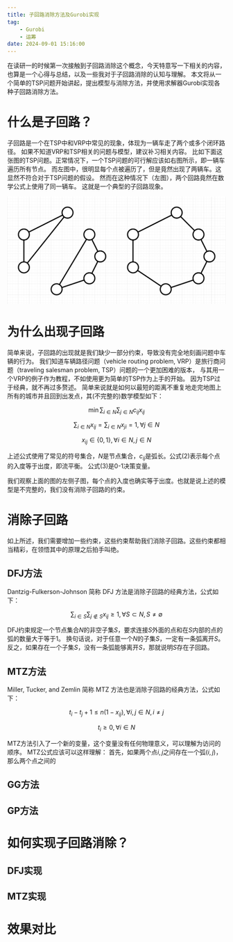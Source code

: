 ```yaml
---
title: 子回路消除方法及Gurobi实现
tag: 
    - Gurobi
    - 运筹
date: 2024-09-01 15:16:00
---
```


在读研一的时候第一次接触到子回路消除这个概念，今天特意写一下相关的内容，也算是一个心得与总结，以及一些我对于子回路消除的认知与理解。
本文将从一个简单的TSP问题开始讲起，提出模型与消除方法，并使用求解器Gurobi实现各种子回路消除方法。

# 什么是子回路？

子回路是一个在TSP中和VRP中常见的现象，体现为一辆车走了两个或多个闭环路径。
如果不知道VRP和TSP相关的问题与模型，建议补习相关内容。
比如下面这张图的TSP问题。正常情况下，一个TSP问题的可行解应该如右图所示，即一辆车遍历所有节点。
而左图中，很明显每个点被遍历了，但是竟然出现了两辆车。这显然不符合对于TSP问题的假设。
然而在这种情况下（左图），两个回路竟然在数学公式上使用了同一辆车。
这就是一个典型的子回路现象。

![subtours](../images/20240901/subtour.png)


# 为什么出现子回路

简单来说，子回路的出现就是我们缺少一部分约束，导致没有完全地刻画问题中车辆的行为。
我们知道车辆路径问题（vehicle routing problem, VRP）是旅行商问题（traveling salesman problem, TSP）问题的一个更加困难的版本，
与其用一个VRP的例子作为教程，不如使用更为简单的TSP作为上手的开始。
因为TSP过于经典，就不再过多赘述。
简单来说就是如何以最短的距离不重复地走完地图上所有的城市并且回到出发点，其(不完整的)数学模型如下：

$$
\min \sum_{i\in N} \sum_{j\in N} c_{ij}x_{ij}  \tag{1}
$$

$$
\sum_{i\in N} x_{ij} = \sum_{i\in N} x_{ji} = 1, \forall j \in N \tag{2}
$$

$$
x_{ij} \in \{0,1\}, \forall i \in N, j\in N \tag{3}
$$

上述公式使用了常见的符号集合，$N$是节点集合，$c_{ij}$是弧长。公式(2)表示每个点的入度等于出度，即流平衡。
公式(3)是0-1决策变量。

我们观察上面的图的左侧子图，每个点的入度也确实等于出度。也就是说上述的模型是不完整的，我们没有消除子回路的约束。

# 消除子回路

如上所述，我们需要增加一些约束，这些约束帮助我们消除子回路。这些约束都相当精彩，在领悟其中的原理之后拍手叫绝。

## DFJ方法
Dantzig-Fulkerson-Johnson 简称 DFJ 方法是消除子回路的经典方法，公式如下：

$$
\sum_{i\in S} \sum_{j \notin S} x_{ij} \ge 1, \forall S \subset N, S \ne \emptyset 
$$

DFJ约束规定一个节点集合$N$的非空子集$S$，要求连接$S$外面的点和在$S$内部的点的弧的数量大于等于1。
换句话说，对于任意一个$N$的子集$S$，一定有一条弧离开$S$。
反之，如果存在一个子集$S$，没有一条弧能够离开$S$，那就说明$S$存在子回路。


## MTZ方法

Miller, Tucker, and Zemlin 简称 MTZ 方法也是消除子回路的经典方法，公式如下：

$$
t_i-t_j+1\leq n(1-x_{ij}), \forall i,j\in N,i\neq j
$$

$$
t_i \ge 0, \forall i\in N
$$

MTZ方法引入了一个新的变量，这个变量没有任何物理意义，可以理解为访问的顺序。
MTZ公式应该可以这样理解：
首先，如果两个点$i,j$之间存在一个弧$(i,j)$，那么两个点之间的






## GG方法

## GP方法


# 如何实现子回路消除？
## DFJ实现

## MTZ实现

# 效果对比